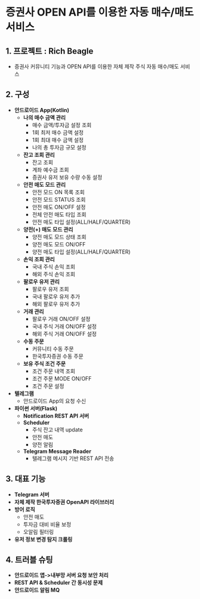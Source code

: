 # 증권사 OPEN API를 이용한 자동 매수/매도 서비스 

## 1. 프로젝트 : Rich Beagle
* 증권사 커뮤니티 기능과 OPEN API를 이용한 자체 제작 주식 자동 매수/매도 서비스

## 2. 구성
* **안드로이드 App(Kotlin)**
  * **나의 매수 금액 관리**
    * 매수 금액/투자금 설정 조회
    * 1회 최저 매수 금액 설정
    * 1회 최대 매수 금액 설정
    * 나의 총 투자금 규모 설정
  * **잔고 조회 관리**
    * 잔고 조회
    * 계좌 예수금 조회
    * 증권사 유저 보유 수량 수동 설정 
  * **안전 매도 모드 관리**
    * 안전 모드 ON 목록 조회
    * 안전 모드 STATUS 조회
    * 안전 매도 ON/OFF 설정
    * 전체 안전 매도 타입 조회
    * 안전 매도 타입 설정(ALL/HALF/QUARTER)
  * **양전(+) 매도 모드 관리**
    * 양전 매도 모드 상태 조회
    * 양전 매도 모드 ON/OFF
    * 양전 매도 타입 설정(ALL/HALF/QUARTER)
  * **손익 조회 관리**
    * 국내 주식 손익 조회
    * 해외 주식 손익 조회
  * **팔로우 유저 관리**
    * 팔로우 유저 조회
    * 국내 팔로우 유저 추가
    * 해외 팔로우 유저 추가
  * **거래 관리**
    * 팔로우 거래 ON/OFF 설정
    * 국내 주식 거래 ON/OFF 설정
    * 해외 주식 거래 ON/OFF 설정 
  * **수동 주문**
    * 커뮤니티 수동 주문
    * 한국투자증권 수동 주문
  * **보유 주식 조건 주문**
    * 조건 주문 내역 조회
    * 조건 주문 MODE ON/OFF
    * 조건 주문 설정 
* **텔레그램**
  * 안드로이드 App의 요청 수신
* **파이썬 서버(Flask)**
  * **Notification REST API 서버**
  * **Scheduler**
    * 주식 잔고 내역 update
    * 안전 매도
    * 양전 알림
  * **Telegram Message Reader**
    * 텔레그램 메시지 기반 REST API 전송
 
## 3. 대표 기능 
* **Telegram 서버**
* **자체 제작 한국투자증권 OpenAPI 라이브러리**
* **방어 로직**
  * 안전 매도
  * 투자금 대비 비율 보정
  * 오알림 필터링
* **유저 정보 변경 탐지 크롤링**

## 4. 트러블 슈팅
* **안드로이드 앱->내부망 서버 요청 보안 처리**
* **REST API & Scheduler 간 동시성 문제**
* **안드로이드 알림 MQ**

